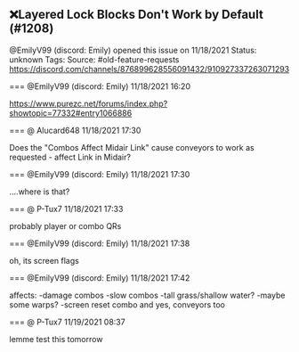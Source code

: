 ## ❌Layered Lock Blocks Don't Work by Default (#1208)
@EmilyV99 (discord: Emily) opened this issue on 11/18/2021
Status: unknown
Tags: 
Source: #old-feature-requests https://discord.com/channels/876899628556091432/910927337263071293


=== @EmilyV99 (discord: Emily) 11/18/2021 16:20

https://www.purezc.net/forums/index.php?showtopic=77332#entry1066886

=== @ Alucard648 11/18/2021 17:30

Does the "Combos Affect Midair Link" cause conveyors to work as requested - affect Link in Midair?

=== @EmilyV99 (discord: Emily) 11/18/2021 17:30

....where is that?

=== @ P-Tux7 11/18/2021 17:33

probably player or combo QRs

=== @EmilyV99 (discord: Emily) 11/18/2021 17:38

oh, its screen flags

=== @EmilyV99 (discord: Emily) 11/18/2021 17:42

affects:
-damage combos
-slow combos
-tall grass/shallow water?
-maybe some warps?
-screen reset combo
and yes, conveyors too

=== @ P-Tux7 11/19/2021 08:37

lemme test this tomorrow
